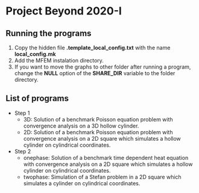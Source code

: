 # Project Beyond 2020-I

## Running the programs

1. Copy the hidden file **.template\_local\_config.txt** with the name **local\_config.mk**
2. Add the MFEM instalation directory.
3. If you want to move the graphs to other folder after running a program, change the **NULL** option of the **SHARE\_DIR** variable to the folder directory.

## List of programs

- Step 1
  - 3D:
    Solution of a benchmark Poisson equation problem with convergence analysis on a 3D hollow cylinder.
  - 2D:
    Solution of a benchmark Poisson equation problem with convergence analysis on a 2D square which simulates a hollow cylinder on cylindrical coordinates.
- Step 2
  - onephase:
    Solution of a benchmark time dependent heat equation with convergence analysis on a 2D square which simulates a hollow cylinder on cylindrical coordinates.
  - twophase:
    Simulation of a Stefan problem in a 2D square which simulates a cylinder on cylindrical coordinates.
